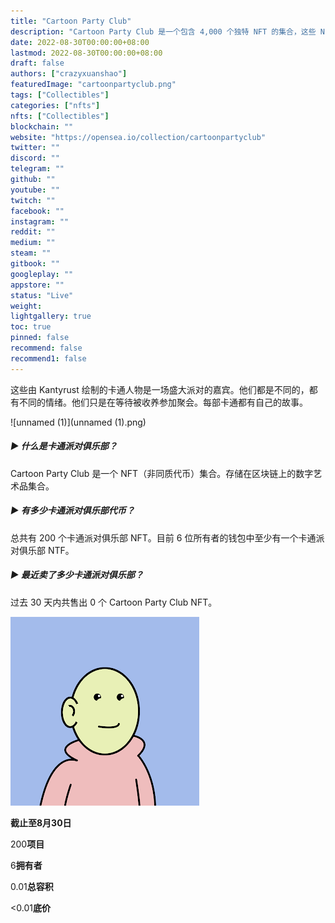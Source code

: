 ```yaml
---
title: "Cartoon Party Club"
description: "Cartoon Party Club 是一个包含 4,000 个独特 NFT 的集合，这些 NFT 存在于 Polygon 区块链上。"
date: 2022-08-30T00:00:00+08:00
lastmod: 2022-08-30T00:00:00+08:00
draft: false
authors: ["crazyxuanshao"]
featuredImage: "cartoonpartyclub.png"
tags: ["Collectibles"]
categories: ["nfts"]
nfts: ["Collectibles"]
blockchain: ""
website: "https://opensea.io/collection/cartoonpartyclub"
twitter: ""
discord: ""
telegram: ""
github: ""
youtube: ""
twitch: ""
facebook: ""
instagram: ""
reddit: ""
medium: ""
steam: ""
gitbook: ""
googleplay: ""
appstore: ""
status: "Live"
weight: 
lightgallery: true
toc: true
pinned: false
recommend: false
recommend1: false
---
```



这些由 Kantyrust 绘制的卡通人物是一场盛大派对的嘉宾。他们都是不同的，都有不同的情绪。他们只是在等待被收养参加聚会。每部卡通都有自己的故事。

![unnamed (1)](unnamed (1).png)

##### ▶ 什么是卡通派对俱乐部？

Cartoon Party Club 是一个 NFT（非同质代币）集合。存储在区块链上的数字艺术品集合。

##### ▶ 有多少卡通派对俱乐部代币？

总共有 200 个卡通派对俱乐部 NFT。目前 6 位所有者的钱包中至少有一个卡通派对俱乐部 NTF。

##### ▶ 最近卖了多少卡通派对俱乐部？

过去 30 天内共售出 0 个 Cartoon Party Club NFT。

![unnamed](unnamed.png)

**截止至8月30日**

200**项目**

6**拥有者**

0.01**总容积**

<0.01**底价**